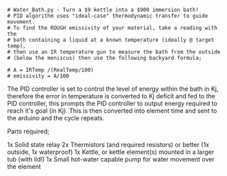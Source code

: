 	# Water_Bath.py - Turn a $9 kettle into a $900 immersion bath!
	# PID algorithm uses "ideal-case" thermodynamic transfer to guide movement.
	# To find the ROUGH emissivity of your material, take a reading with the
	# bath containing a liquid at a known temperature (ideally @ target temp), 
	# then use an IR temperature gun to measure the bath from the outside 
	# (below the meniscus) then use the following backyard formula;

	# A = IRTemp /(RealTemp/100)
	# emissivity = A/100

The PID controller is set to control the level of energy within the bath in Kj,
therefore the error in temperature is converted to Kj deficit and fed to the 
PID controller, this prompts the PID controller to output energy required to 
reach it's goal (in Kj). This is then converted into element time and sent to  
the arduino and the cycle repeats.

Parts required;

1x Solid state relay 
2x Thermistors (and required resistors) or better (1x outside, 1x waterproof)
1x Kettle, or kettle element(s) mounted in a larger tub (with lid!)
1x Small hot-water capable pump for water movement over the element

